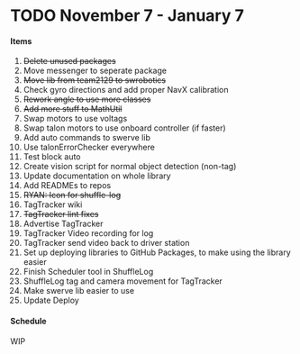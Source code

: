 # TODO November 7 - January 7

#### Items
1. ~~Delete unused packages~~
2. Move messenger to seperate package
3. ~~Move lib from team2129 to swrobotics~~
4. Check gyro directions and add proper NavX calibration
5. ~~Rework angle to use more classes~~
6. ~~Add more stuff to MathUtil~~
7. Swap motors to use voltags
8. Swap talon motors to use onboard controller (if faster)
9. Add auto commands to swerve lib
10. Use talonErrorChecker everywhere
11. Test block auto
12. Create vision script for normal object detection (non-tag)
13. Update documentation on whole library
14. Add READMEs to repos
15. ~~RYAN: Icon for shuffle-log~~
16. TagTracker wiki
17. ~~TagTracker lint fixes~~
18. Advertise TagTracker
19. TagTracker Video recording for log
20. TagTracker send video back to driver station
21. Set up deploying libraries to GitHub Packages, to make using the library easier
22. Finish Scheduler tool in ShuffleLog
23. ShuffleLog tag and camera movement for TagTracker
24. Make swerve lib easier to use
25. Update Deploy

#### Schedule
WIP
